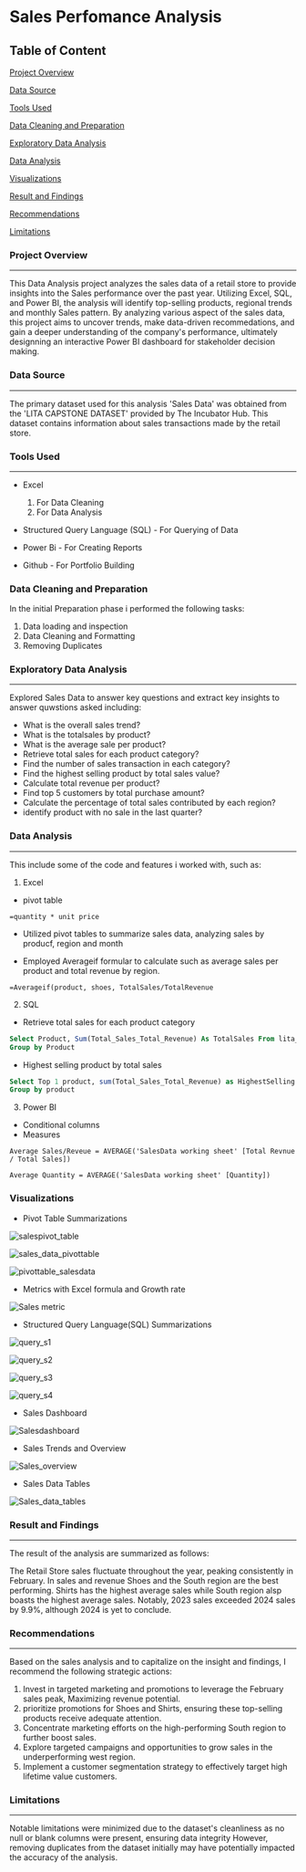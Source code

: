 # Sales Perfomance Analysis 


## Table of Content 


[Project Overview](#project-overview)

[Data Source](#data-source)

[Tools Used](#tools-used)

[Data Cleaning and Preparation](#data-cleaning-and-preparation)

[Exploratory Data Analysis](#exploratory-data-analysis)

[Data Analysis](#data-analysis)

[Visualizations](#visualizations)

[Result and Findings](#result-and-findings)

[Recommendations](#recommendations)

[Limitations](#limitations)

### Project Overview
---
This Data Analysis project analyzes the sales data of a retail store to provide insights into the Sales performance over the past year. Utilizing Excel, SQL, and Power BI, the analysis will identify top-selling products, regional trends and monthly Sales pattern. By analyzing various aspect of the sales data, this project aims to uncover trends, make data-driven recommedations, and gain a deeper understanding of the company's performance, ultimately designning an interactive Power BI dashboard for stakeholder decision making.  

### Data Source 
---
The primary dataset used for this analysis 'Sales Data' was obtained from the 'LITA CAPSTONE DATASET' provided by The Incubator Hub. This dataset contains information about sales transactions made by the retail store. 

### Tools Used
---
- Excel
  1. For Data Cleaning
  2. For Data Analysis 

- Structured Query Language (SQL) - For Querying of Data

- Power Bi - For Creating Reports  
 
- Github - For Portfolio Building

### Data Cleaning and Preparation

In the initial Preparation phase i performed the following tasks: 
1. Data loading and inspection
2. Data Cleaning and Formatting 
3. Removing Duplicates

### Exploratory Data Analysis
---
Explored Sales Data to answer key questions and extract key insights to answer quwstions asked including: 

 - What is the overall sales trend?
 - What is the totalsales by product?
 - What is the average sale per product?
 - Retrieve total sales for each product category?
 - Find the number of sales transaction in each category?
 - Find the highest selling product by total sales value?
 - Calculate total revenue per product?
 - Find top 5 customers by total purchase amount?
 - Calculate the percentage of total sales contributed by each region?
 - identify product with no sale in the last quarter?

### Data Analysis
---
This include some of the code and features i worked with, such as: 
1. Excel
- pivot table
```Excel
=quantity * unit price
```
- Utilized pivot tables to summarize sales data, analyzing sales by producf, region and month
  
- Employed Averageif formular to calculate such as average sales per product and total revenue by region.
```Excel
=Averageif(product, shoes, TotalSales/TotalRevenue
```

2. SQL 
- Retrieve total sales for each product category 
```SQL
Select Product, Sum(Total_Sales_Total_Revenue) As TotalSales From lita_capstone_project
Group by Product
```
- Highest selling product by total sales
```SQL
Select Top 1 product, sum(Total_Sales_Total_Revenue) as HighestSelling from Total_Sales_Total_Revenue
Group by product
```
3. Power BI
- Conditional columns
- Measures
```DAX
Average Sales/Reveue = AVERAGE('SalesData working sheet' [Total Revnue / Total Sales])
```
```DAX
Average Quantity = AVERAGE('SalesData working sheet' [Quantity])
```

### Visualizations

- Pivot Table Summarizations

![salespivot_table](https://github.com/user-attachments/assets/4178b356-1af5-46b4-b1fb-b19766d76dbe)

![sales_data_pivottable](https://github.com/user-attachments/assets/f67d3f59-3e66-48b7-a03f-038cfec69178)

![pivottable_salesdata](https://github.com/user-attachments/assets/cdf2a593-fb48-484e-9166-4507a684bf0f)

- Metrics with Excel formula and Growth rate

![Sales metric](https://github.com/user-attachments/assets/6593d462-42f4-4165-94c3-5749d8807210)

  
- Structured Query Language(SQL) Summarizations

![query_s1](https://github.com/user-attachments/assets/67b8942b-bad1-421d-a5ee-ee7260d342a2)

![query_s2](https://github.com/user-attachments/assets/3c5bb6cb-8c8b-4fb5-b504-af6cca813ed9)

![query_s3](https://github.com/user-attachments/assets/f772ee32-2a36-460b-ab38-6c483a2214ec)

![query_s4](https://github.com/user-attachments/assets/e6a19873-c89d-47a1-864a-e484bc4767e9)

- Sales Dashboard

![Salesdashboard](https://github.com/user-attachments/assets/b7f27c1d-e58d-4363-b4f5-42e173986285)

- Sales Trends and Overview

![Sales_overview](https://github.com/user-attachments/assets/5b89b0fc-96a8-47e9-8972-b11ffb81e720)

- Sales Data Tables

![Sales_data_tables](https://github.com/user-attachments/assets/b27e0303-cbd7-4678-8dfa-259afb239988)



### Result and Findings
---
The result of the analysis are summarized as follows: 

The Retail Store sales fluctuate throughout the year, peaking consistently in February. In sales and revenue Shoes and the South region are the best performing. Shirts has the highest average sales while South region alsp boasts the highest average sales. Notably, 2023 sales exceeded 2024 sales by 9.9%, although 2024 is yet to conclude.

### Recommendations 
---
Based on the sales analysis and to capitalize on the insight and findings, I recommend the following strategic actions: 

1. Invest in targeted marketing and promotions to leverage the February sales peak, Maximizing revenue potential.
2. prioritize promotions for Shoes and Shirts, ensuring these top-selling products receive adequate attention.
3. Concentrate marketing efforts on the high-performing South region to further boost sales. 
4. Explore targeted campaigns and opportunities to grow sales in the underperforming west region.
5. Implement a customer segmentation strategy to effectively target high lifetime value customers.

### Limitations
---
Notable limitations were minimized due to the dataset's cleanliness as  no null or blank columns were present, ensuring data integrity However, removing duplicates from the dataset initially may have potentially impacted the accuracy of the analysis.
